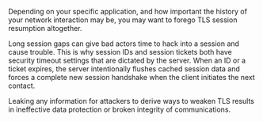 Depending on your specific application, and how important the history of your network interaction may be, you may want to forego TLS session resumption altogether.

Long session gaps can give bad actors time to hack into a session and cause trouble. This is why session IDs and session tickets both have security timeout settings that are dictated by the server. When an ID or a ticket expires, the server intentionally flushes cached session data and forces a complete new session handshake when the client initiates the next contact.

Leaking any information for attackers to derive ways to weaken TLS results in ineffective data protection or broken integrity of communications.